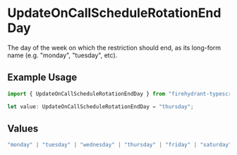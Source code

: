 # UpdateOnCallScheduleRotationEndDay

The day of the week on which the restriction should end, as its long-form name (e.g. "monday", "tuesday", etc).

## Example Usage

```typescript
import { UpdateOnCallScheduleRotationEndDay } from "firehydrant-typescript-sdk/models/components";

let value: UpdateOnCallScheduleRotationEndDay = "thursday";
```

## Values

```typescript
"monday" | "tuesday" | "wednesday" | "thursday" | "friday" | "saturday" | "sunday"
```
